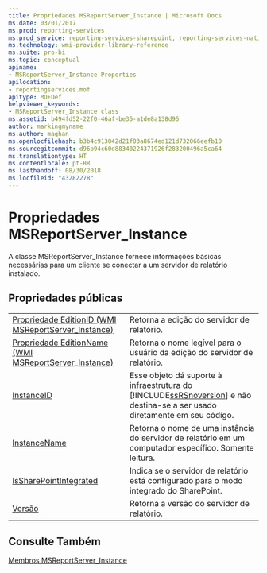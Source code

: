 ```yaml
---
title: Propriedades MSReportServer_Instance | Microsoft Docs
ms.date: 03/01/2017
ms.prod: reporting-services
ms.prod_service: reporting-services-sharepoint, reporting-services-native
ms.technology: wmi-provider-library-reference
ms.suite: pro-bi
ms.topic: conceptual
apiname:
- MSReportServer_Instance Properties
apilocation:
- reportingservices.mof
apitype: MOFDef
helpviewer_keywords:
- MSReportServer_Instance class
ms.assetid: b494fd52-22f0-46af-be35-a1de8a138d95
author: markingmyname
ms.author: maghan
ms.openlocfilehash: b3b4c913042d21f03a8674ed121d732066eefb10
ms.sourcegitcommit: d96b94c60d88340224371926f283200496a5ca64
ms.translationtype: HT
ms.contentlocale: pt-BR
ms.lasthandoff: 08/30/2018
ms.locfileid: "43282278"
---
```

# <a name="msreportserverinstance-properties"></a>Propriedades MSReportServer_Instance
  A classe MSReportServer_Instance fornece informações básicas necessárias para um cliente se conectar a um servidor de relatório instalado.  
  
## <a name="public-properties"></a>Propriedades públicas  
  
|||  
|-|-|  
|[Propriedade EditionID &#40;WMI MSReportServer_Instance&#41;](../../reporting-services/wmi-provider-library-reference/msreportserver-instance-properties-editionid.md)|Retorna a edição do servidor de relatório.|  
|[Propriedade EditionName &#40;WMI MSReportServer_Instance&#41;](../../reporting-services/wmi-provider-library-reference/msreportserver-instance-properties-editionname.md)|Retorna o nome legível para o usuário da edição do servidor de relatório.|  
|[InstanceID](../../reporting-services/wmi-provider-library-reference/msreportserver-instance-properties-instanceid.md)|Esse objeto dá suporte à infraestrutura do [!INCLUDE[ssRSnoversion](../../includes/ssrsnoversion-md.md)] e não destina-se a ser usado diretamente em seu código.|  
|[InstanceName](../../reporting-services/wmi-provider-library-reference/msreportserver-instance-properties-instancename.md)|Retorna o nome de uma instância do servidor de relatório em um computador específico. Somente leitura.|  
|[IsSharePointIntegrated](../../reporting-services/wmi-provider-library-reference/msreportserver-instance-properties-issharepointintegrated.md)|Indica se o servidor de relatório está configurado para o modo integrado do SharePoint.|  
|[Versão](../../reporting-services/wmi-provider-library-reference/msreportserver-instance-properties-version.md)|Retorna a versão do servidor de relatório.|  
  
## <a name="see-also"></a>Consulte Também  
 [Membros MSReportServer_Instance](../../reporting-services/wmi-provider-library-reference/msreportserver-instance-members.md)  
  
  

